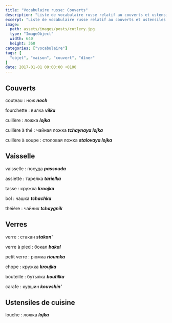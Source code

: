 ```yaml
---
title: "Vocabulaire russe: Couverts"
description: "Liste de vocabulaire russe relatif au couverts et ustensiles de cuisine."
excerpt: "Liste de vocabulaire russe relatif au couverts et ustensiles de cuisine."
image:
  path: assets/images/posts/cutlery.jpg
  type: "ImageObject"
  width: 640
  height: 360
categories: ["vocabulaire"]
tags: [
  "objet", "maison", "couvert", "dîner"
]
date: 2017-01-01 00:00:00 +0100
---
```



## Couverts

couteau
: нож
*__noch__*

fourchette
: вилка
*__vilka__*

cuillère
: ложка
*__lojka__*

cuillère à thé
: чайная ложка
*__tchaynaya lojka__*

cuillère à soupe
: столовая ложка
*__stalovaya lojka__*


## Vaisselle

vaisselle
: посуда
*__passouda__*

assiette
: тарелка
*__tarielka__*

tasse
: кружка
*__kroojka__*

bol
: чашка
*__tchаchka__*

théière
: чайник
*__tchаygnik__*


## Verres

verre
: стакан
*__stakan'__*

verre à pied
: бокал
*__bakal__*

petit verre
: рюмка
*__rioumka__*

chope
: кружка
*__kroujka__*

bouteille
: бутылка
*__boutilka__*

carafe
: кувшин
*__kouvshin'__*


## Ustensiles de cuisine

louche
: ложка
*__lojka__*
